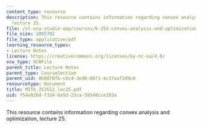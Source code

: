 ```yaml
---
content_type: resource
description: This resource contains information regarding convex analysis and optimization,
  lecture 25.
file: /ol-ocw-studio-app/courses/6-253-convex-analysis-and-optimization-spring-2012/f54a926df3346e5d23ca59548cce103a_MIT6_253S12_lec25.pdf
file_size: 2095702
file_type: application/pdf
learning_resource_types:
- Lecture Notes
license: https://creativecommons.org/licenses/by-nc-sa/4.0/
ocw_type: OCWFile
parent_title: Lecture Notes
parent_type: CourseSection
parent_uid: 8b8878fb-c6c4-3ed0-0871-4c37aaf3d9c0
resourcetype: Document
title: MIT6_253S12_lec25.pdf
uid: f54a926d-f334-6e5d-23ca-59548cce103a
---
```

This resource contains information regarding convex analysis and optimization, lecture 25.